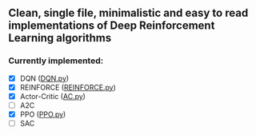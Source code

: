 ## Clean, single file, minimalistic and easy to read implementations of Deep Reinforcement Learning algorithms

### Currently implemented:
- [x] DQN ([DQN.py](https://github.com/hobogalaxy/deep_reinforcement_learning/blob/master/DQN.py))
- [x] REINFORCE ([REINFORCE.py](https://github.com/hobogalaxy/deep_reinforcement_learning/blob/master/REINFORCE.py))
- [x] Actor-Critic ([AC.py](https://github.com/hobogalaxy/deep_reinforcement_learning/blob/master/AC.py))
- [ ] A2C
- [x] PPO ([PPO.py](https://github.com/hobogalaxy/deep_reinforcement_learning/blob/master/PPO.py))
- [ ] SAC
